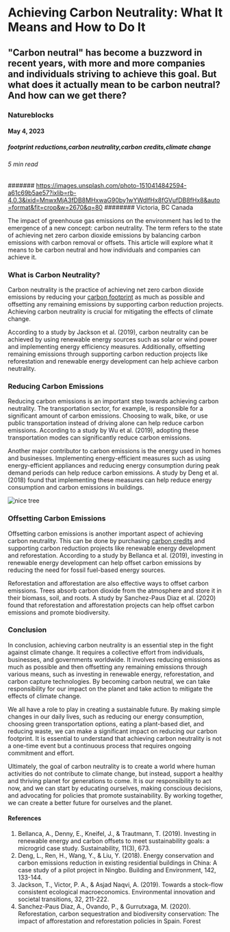 # Achieving Carbon Neutrality: What It Means and How to Do It
## "Carbon neutral" has become a buzzword in recent years, with more and more companies and individuals striving to achieve this goal. But what does it actually mean to be carbon neutral? And how can we get there? 
### Natureblocks
#### May 4, 2023
##### footprint reductions,carbon neutrality,carbon credits,climate change
###### 5 min read
####### https://images.unsplash.com/photo-1510414842594-a61c69b5ae57?ixlib=rb-4.0.3&ixid=MnwxMjA3fDB8MHxwaG90by1wYWdlfHx8fGVufDB8fHx8&auto=format&fit=crop&w=2670&q=80
######## Victoria, BC Canada

The impact of greenhouse gas emissions on the environment has led to the emergence of a new concept: carbon neutrality. The term refers to the state of achieving net zero carbon dioxide emissions by balancing carbon emissions with carbon removal or offsets. This article will explore what it means to be carbon neutral and how individuals and companies can achieve it.

### What is Carbon Neutrality?

Carbon neutrality is the practice of achieving net zero carbon dioxide emissions by reducing your [carbon footprint](https://natureblocks.com/blog/what-makes-up-your-carbon-footprint) as much as possible and offsetting any remaining emissions by supporting carbon reduction projects. Achieving carbon neutrality is crucial for mitigating the effects of climate change.

According to a study by Jackson et al. (2019), carbon neutrality can be achieved by using renewable energy sources such as solar or wind power and implementing energy efficiency measures. Additionally, offsetting remaining emissions through supporting carbon reduction projects like reforestation and renewable energy development can help achieve carbon neutrality.

### Reducing Carbon Emissions

Reducing carbon emissions is an important step towards achieving carbon neutrality. The transportation sector, for example, is responsible for a significant amount of carbon emissions. Choosing to walk, bike, or use public transportation instead of driving alone can help reduce carbon emissions. According to a study by Wu et al. (2019), adopting these transportation modes can significantly reduce carbon emissions.

Another major contributor to carbon emissions is the energy used in homes and businesses. Implementing energy-efficient measures such as using energy-efficient appliances and reducing energy consumption during peak demand periods can help reduce carbon emissions. A study by Deng et al. (2018) found that implementing these measures can help reduce energy consumption and carbon emissions in buildings.

![nice tree](https://images.unsplash.com/photo-1680458842611-48c77038578b?ixlib=rb-4.0.3&ixid=MnwxMjA3fDB8MHxwaG90by1wYWdlfHx8fGVufDB8fHx8&auto=format&fit=crop&w=2670&q=80)

### Offsetting Carbon Emissions

Offsetting carbon emissions is another important aspect of achieving carbon neutrality. This can be done by purchasing [carbon credits](https://natureblocks.com/blog/what-are-carbon-credits) and supporting carbon reduction projects like renewable energy development and reforestation. According to a study by Bellanca et al. (2019), investing in renewable energy development can help offset carbon emissions by reducing the need for fossil fuel-based energy sources.

Reforestation and afforestation are also effective ways to offset carbon emissions. Trees absorb carbon dioxide from the atmosphere and store it in their biomass, soil, and roots. A study by Sanchez-Paus Diaz et al. (2020) found that reforestation and afforestation projects can help offset carbon emissions and promote biodiversity.

### Conclusion

In conclusion, achieving carbon neutrality is an essential step in the fight against climate change. It requires a collective effort from individuals, businesses, and governments worldwide. It involves reducing emissions as much as possible and then offsetting any remaining emissions through various means, such as investing in renewable energy, reforestation, and carbon capture technologies. By becoming carbon neutral, we can take responsibility for our impact on the planet and take action to mitigate the effects of climate change.

We all have a role to play in creating a sustainable future. By making simple changes in our daily lives, such as reducing our energy consumption, choosing green transportation options, eating a plant-based diet, and reducing waste, we can make a significant impact on reducing our carbon footprint. It is essential to understand that achieving carbon neutrality is not a one-time event but a continuous process that requires ongoing commitment and effort.

Ultimately, the goal of carbon neutrality is to create a world where human activities do not contribute to climate change, but instead, support a healthy and thriving planet for generations to come. It is our responsibility to act now, and we can start by educating ourselves, making conscious decisions, and advocating for policies that promote sustainability. By working together, we can create a better future for ourselves and the planet.

#### References

1. Bellanca, A., Denny, E., Kneifel, J., & Trautmann, T. (2019). Investing in renewable energy and carbon offsets to meet sustainability goals: a microgrid case study. Sustainability, 11(3), 673.
2. Deng, L., Ren, H., Wang, Y., & Liu, Y. (2018). Energy conservation and carbon emissions reduction in existing residential buildings in China: A case study of a pilot project in Ningbo. Building and Environment, 142, 133-144.
3. Jackson, T., Victor, P. A., & Asjad Naqvi, A. (2019). Towards a stock–flow consistent ecological macroeconomics. Environmental innovation and societal transitions, 32, 211-222.
4. Sanchez-Paus Diaz, A., Ovando, P., & Gurrutxaga, M. (2020). Reforestation, carbon sequestration and biodiversity conservation: The impact of afforestation and reforestation policies in Spain. Forest